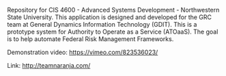 Repository for CIS 4600 - Advanced Systems Development - Northwestern State University. 
This application is designed and developed for the GRC team at General Dynamics Information Technology (GDIT). This is a prototype system for Authority to Operate as a Service (ATOaaS). The goal is to help automate Federal Risk Management Frameworks.

Demonstration video: https://vimeo.com/823536023/

Link: http://teamnaranja.com/
